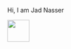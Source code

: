 Hi, I am Jad Nasser

<a href="https://linkedin.com/in/jad-nasser-349436247">
<img src="https://raw.githubusercontent.com/FortAwesome/Font-Awesome/6.x/svgs/solid/linkedin.svg" width="50" height="50">
</a>
